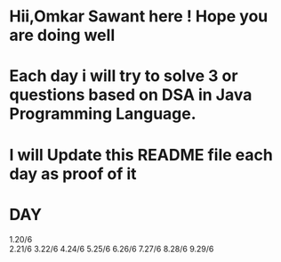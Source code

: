 # Hii,Omkar Sawant here ! Hope you are doing well

# Each day i will try to solve 3 or questions based on DSA in Java Programming Language.

# I will Update this README file each day as proof of it 
# DAY 
  1.20/6 <br>
  2.21/6
  3.22/6
  4.24/6
  5.25/6
  6.26/6
  7.27/6
  8.28/6
  9.29/6
